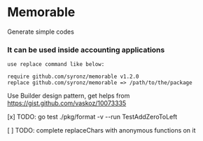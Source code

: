 # Memorable

Generate simple codes 

### It can be used inside accounting applications

``` in the destination app we can call local package by 
use replace command like below:

require github.com/syronz/memorable v1.2.0
replace github.com/syronz/memorable => /path/to/the/package

```

Use Builder design pattern, get helps from https://gist.github.com/vaskoz/10073335

[x] TODO: go test ./pkg/format  -v --run TestAddZeroToLeft

[ ] TODO: complete replaceChars with anonymous functions on it
